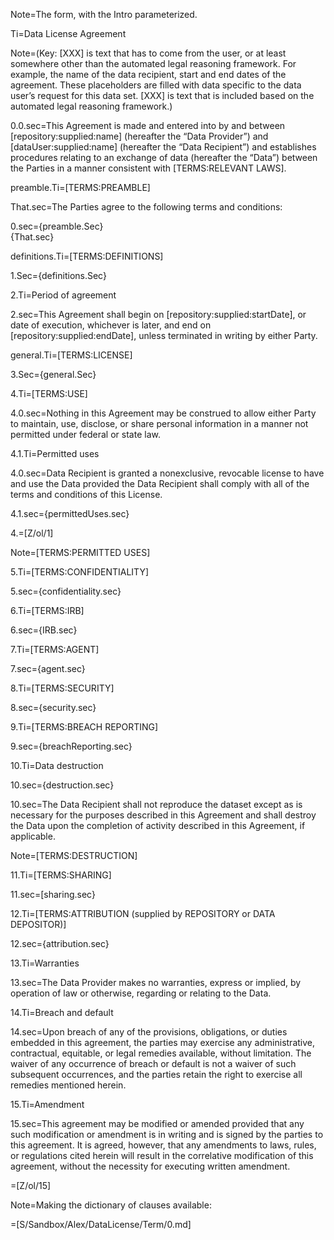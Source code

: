 Note=The form, with the Intro parameterized.

Ti=Data License Agreement

Note=(Key: [XXX] is text that has to come from the user, or at least somewhere other than the automated legal reasoning framework. For example, the name of the data recipient, start and end dates of the agreement. These placeholders are filled with data specific to the data user’s request for this data set. [XXX] is text that is included based on the automated legal reasoning framework.)

0.0.sec=This Agreement is made and entered into by and between [repository:supplied:name] (hereafter the “Data Provider”) and [dataUser:supplied:name] (hereafter the “Data Recipient”) and establishes procedures relating to an exchange of data (hereafter the “Data”) between the Parties in a manner consistent with [TERMS:RELEVANT LAWS].

preamble.Ti=[TERMS:PREAMBLE] 

That.sec=The Parties agree to the following terms and conditions:

0.sec={preamble.Sec}<br>{That.sec}

definitions.Ti=[TERMS:DEFINITIONS]

1.Sec={definitions.Sec}

2.Ti=Period of agreement

2.sec=This Agreement shall begin on [repository:supplied:startDate], or date of execution, whichever is later, and end on [repository:supplied:endDate], unless terminated in writing by either Party.

general.Ti=[TERMS:LICENSE]

3.Sec={general.Sec}

4.Ti=[TERMS:USE]

4.0.sec=Nothing in this Agreement may be construed to allow either Party to maintain, use, disclose, or share personal information in a manner not permitted under federal or state law.

4.1.Ti=Permitted uses

4.0.sec=Data Recipient is granted a nonexclusive, revocable license to have and use the Data provided the Data Recipient shall comply with all of the terms and conditions of this License.

4.1.sec={permittedUses.sec}

4.=[Z/ol/1]

Note=[TERMS:PERMITTED USES] 

5.Ti=[TERMS:CONFIDENTIALITY]

5.sec={confidentiality.sec}

6.Ti=[TERMS:IRB]

6.sec={IRB.sec}

7.Ti=[TERMS:AGENT]

7.sec={agent.sec}

8.Ti=[TERMS:SECURITY]

8.sec={security.sec}

9.Ti=[TERMS:BREACH REPORTING]

9.sec={breachReporting.sec}

10.Ti=Data destruction

10.sec={destruction.sec}

10.sec=The Data Recipient shall not reproduce the dataset except as is necessary for the purposes described in this Agreement and shall destroy the Data upon the completion of activity described in this Agreement, if applicable.

Note=[TERMS:DESTRUCTION]


11.Ti=[TERMS:SHARING]

11.sec=[sharing.sec}

12.Ti=[TERMS:ATTRIBUTION (supplied by REPOSITORY or DATA DEPOSITOR)]

12.sec={attribution.sec}

13.Ti=Warranties

13.sec=The Data Provider makes no warranties, express or implied, by operation of law or otherwise, regarding or relating to the Data.


14.Ti=Breach and default

14.sec=Upon breach of any of the provisions, obligations, or duties embedded in this agreement, the parties may exercise any administrative, contractual, equitable, or legal remedies available, without limitation. The waiver of any occurrence of breach or default is not a waiver of such subsequent occurrences, and the parties retain the right to exercise all remedies mentioned herein.


15.Ti=Amendment

15.sec=This agreement may be modified or amended provided that any such modification or amendment is in writing and is signed by the parties to this agreement. It is agreed, however, that any amendments to laws, rules, or regulations cited herein will result in the correlative modification of this agreement, without the necessity for executing written amendment. 

=[Z/ol/15]

Note=Making the dictionary of clauses available:

=[S/Sandbox/Alex/DataLicense/Term/0.md]